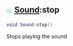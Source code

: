 ## ![client](.gitbook/assets/client.png) [Sound](./home/Sound):stop

```lua
void Sound:stop()
```

Stops playing the sound

